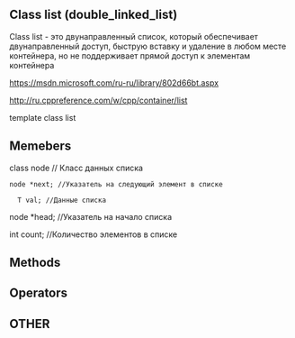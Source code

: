 ## Class list (double_linked_list)

Class list - это двунаправленный список, который обеспечивает двунаправленный доступ, быструю вставку и удаление в любом месте контейнера, но не поддерживает прямой доступ к элементам контейнера

https://msdn.microsoft.com/ru-ru/library/802d66bt.aspx

http://ru.cppreference.com/w/cpp/container/list

template <class Ty>
class list

## Memebers
class node // Класс данных списка

    node *next; //Указатель на следующий элемент в списке
    
	  T val; //Данные списка
	  
node *head; //Указатель на начало списка

int count; //Количество элементов в списке

## Methods

## Operators

## OTHER
